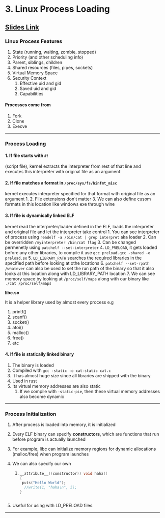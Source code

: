 # 3. Linux Process Loading

## [Slides Link](https://docs.google.com/presentation/d/1TwM5WLWnTqrNkpXjGKkaXYbKZEpatEQYA7ckBVXAOhs/edit?usp=sharing)

### Linux Process Features

1. State (running, waiting, zombie, stopped)
2. Priority (and other scheduling info)
3. Parent, siblings, children
4. Shared resources (files, pipes, sockets)
5. Virtual Memory Space
6. Security Context
   1. Effective uid and gid
   2. Saved uid and gid
   3. Capabilities

#### Processes come from

1. Fork
2. Clone
3. Execve

***

### Process Loading

#### 1. If file starts with `#!`

(script file), kernel extracts the interpreter from rest of that line and executes this interpreter with original file as an argument

#### 2. If file matches a format in `/proc/sys/fs/binfmt_misc`

kernel executes interpreter specified for that format with original file as an argument 1.  2. File extensions don't matter 3. We can also define cusom formats in this location like windows exe through wine

#### 3. If file is dynamically linked ELF

kernel read the interpreter/loader defined in the ELF, loads the interpreter and original file and let the interpreter take control 1. You can see interpreter of process using `readelf -a /bin/cat | grep interpret` aka loader 2. Can be overridden `/myinterpreter /bin/cat flag` 3. Can be changed permenetly using `patchelf --set-interpreter` 4. `LD_PRELOAD`, it gets loaded before any other libraries, to compile it use `gcc preload.gcc -shared -o preload.so` 5. `LD_LIBRARY_PATH` searches the required libraries in the specified path before looking at othe locations 6. `patchelf --set-rpath /whatever` can also be used to set the run path of the binary so that it also looks at this location along with LD\_LIBRARY\_PATH location 7. We can see memory space by looking at `/proc/self/maps` along with our binary like `./cat /proc/self/maps`

**libc.so**

It is a helper library used by almost every process e.g

1. printf()
2. scanf()
3. socket()
4. atoi()
5. malloc()
6. free()
7. etc

#### 4. If file is statically linked binary

1. The binary is loaded
2. Compiled with `gcc -static -o cat-static cat.c`
3. It has almost huge size since all libraries are shipped with the binary
4. Used in rust
5. Its virtual memory addresses are also static
   1. If we compile with `-static-pie`, then these virtual memory addresses also become dynamic

***

### Process Initialization

1. After process is loaded into memory, it is initialized
2. Every ELF binary can specify **constructors**, which are functions that run before program is actually launched
3. For example, libc can initialize memory regions for dynamic allocations (malloc/free) when program launches
4.  We can also specify our own

    1. ```c
       __attribute__((constructor)) void haha()
       {
       	puts("Hello World");
         //write(1, "haha\n", 5);
       }
       ```

    ```
    ```
5. Useful for using with LD\_PRELOAD files

***
